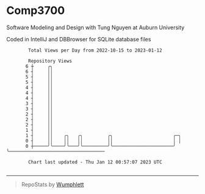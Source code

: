 # Comp3700

Software Modeling and Design with Tung Nguyen at Auburn University

Coded in IntelliJ and DBBrowser for SQLite database files

```
        Total Views per Day from 2022-10-15 to 2023-01-12

        Repository Views
       6 ┼     ╭╮
       6 ┤     ││
       5 ┤     ││
       5 ┤     ││
       4 ┤     ││
       4 ┤     ││
       4 ┤     ││
       3 ┤     ││
       3 ┤     ││
       2 ┤     ││
       2 ┤     ││
       2 ┤     ││
       1 ┤     ││
       1 ┤     ││    ╭╮   ╭╮         ╭╮                      ╭─╮
       0 ┤     ││    ││   ││         ││                      │ │
       0 ┼─────╯╰────╯╰───╯╰─────────╯╰──────────────────────╯ ╰───────────────────────────────────

        Chart last updated - Thu Jan 12 00:57:07 2023 UTC
        
```

---

> RepoStats by [Wumphlett](https://github.com/Wumphlett)

